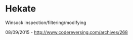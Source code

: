 # Hekate

Winsock inspection/filtering/modifying

08/09/2015 - http://www.codereversing.com/archives/268
